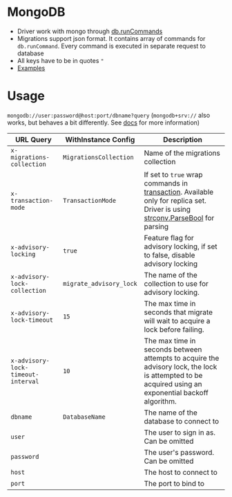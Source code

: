 # MongoDB

* Driver work with mongo through [db.runCommands](https://docs.mongodb.com/manual/reference/command/)
* Migrations support json format. It contains array of commands for `db.runCommand`. Every command is executed in separate request to database 
* All keys have to be in quotes `"`
* [Examples](./examples)

# Usage

`mongodb://user:password@host:port/dbname?query` (`mongodb+srv://` also works, but behaves a bit differently. See [docs](https://docs.mongodb.com/manual/reference/connection-string/#dns-seedlist-connection-format) for more information)

| URL Query  | WithInstance Config | Description |
|------------|---------------------|-------------|
| `x-migrations-collection` | `MigrationsCollection` | Name of the migrations collection |
| `x-transaction-mode` | `TransactionMode` | If set to `true` wrap commands in [transaction](https://docs.mongodb.com/manual/core/transactions). Available only for replica set. Driver is using [strconv.ParseBool](https://golang.org/pkg/strconv/#ParseBool) for parsing|
| `x-advisory-locking` | `true` | Feature flag for advisory locking, if set to false, disable advisory locking |
| `x-advisory-lock-collection` | `migrate_advisory_lock` | The name of the collection to use for advisory locking.|
| `x-advisory-lock-timeout` | `15` | The max time in seconds that migrate will wait to acquire a lock before failing. |
| `x-advisory-lock-timeout-interval` | `10` | The max time in seconds between attempts to acquire the advisory lock, the lock is attempted to be acquired using an exponential backoff algorithm. |
| `dbname` | `DatabaseName` | The name of the database to connect to |
| `user` | | The user to sign in as. Can be omitted |
| `password` | | The user's password. Can be omitted | 
| `host` | | The host to connect to |
| `port` | | The port to bind to |